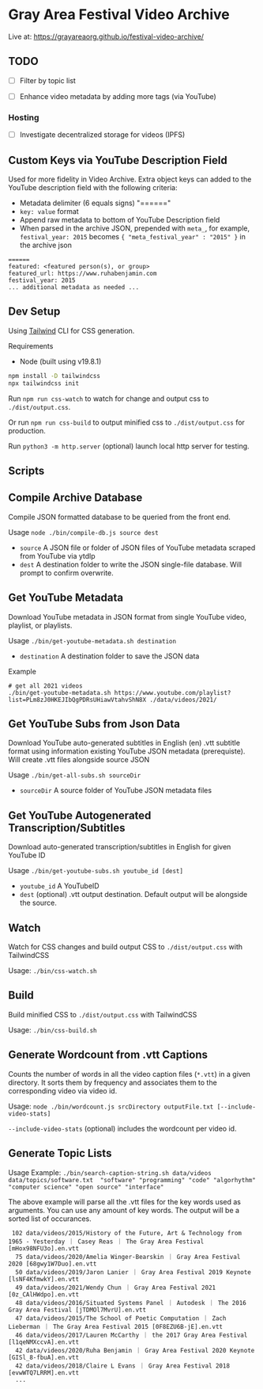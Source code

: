 # Gray Area Festival Video Archive

Live at:
https://grayareaorg.github.io/festival-video-archive/


## TODO

- [ ] Filter by topic list
- [ ] Enhance video metadata by adding more tags (via YouTube)


### Hosting

- [ ] Investigate decentralized storage for videos (IPFS)


## Custom Keys via YouTube Description Field

Used for more fidelity in Video Archive. Extra object keys can added to the YouTube description field with the following criteria:

- Metadata delimiter (6 equals signs) "======"
- `key: value` format
- Append raw metadata to bottom of YouTube Description field
- When parsed in the archive JSON, prepended with `meta_`, for example, `festival_year: 2015` becomes `{ "meta_festival_year" : "2015" }` in the archive json

```
======
featured: <featured person(s), or group>
featured_url: https://www.ruhabenjamin.com
festival_year: 2015
... additional metadata as needed ...
```


## Dev Setup

Using [Tailwind](https://tailwindcss.com/) CLI for CSS generation.

Requirements

  - Node (built using v19.8.1)

```bash
npm install -D tailwindcss
npx tailwindcss init
```

Run `npm run css-watch` to watch for change and output css to `./dist/output.css`.

Or run `npm run css-build` to output minified css to `./dist/output.css` for production.

Run `python3 -m http.server` (optional) launch local http server for testing.

## Scripts


## Compile Archive Database

Compile JSON formatted database to be queried from the front end.

Usage `node ./bin/compile-db.js source dest`

- `source` A JSON file or folder of JSON files of YouTube metadata scraped from YouTube via ytdlp
- `dest` A destination folder to write the JSON single-file database. Will prompt to confirm overwrite.


## Get YouTube Metadata

Download YouTube metadata in JSON format from single YouTube video, playlist, or playlists.

Usage `./bin/get-youtube-metadata.sh destination`

- `destination` A destination folder to save the JSON data

Example

```
# get all 2021 videos
./bin/get-youtube-metadata.sh https://www.youtube.com/playlist?list=PLm8zJ0HKEJIbQgPDRsUHiawVtahvShN8X ./data/videos/2021/
```

## Get YouTube Subs from Json Data

Download YouTube auto-generated subtitles in English (en) .vtt subtitle format using information existing YouTube JSON metadata (prerequiste). Will create .vtt files alongside source JSON

Usage `./bin/get-all-subs.sh sourceDir`

- `sourceDir` A source folder of YouTube JSON metadata files


## Get YouTube Autogenerated Transcription/Subtitles

Download auto-generated transcription/subtitles in English for given YouTube ID

Usage `./bin/get-youtube-subs.sh youtube_id [dest]`

- `youtube_id` A YouTubeID
- `dest` (optional) .vtt output destination. Default output will be alongside the source.


## Watch

Watch for CSS changes and build output CSS to `./dist/output.css` with TailwindCSS

Usage: `./bin/css-watch.sh`


## Build

Build minified CSS to `./dist/output.css` with TailwindCSS

Usage: `./bin/css-build.sh`


## Generate Wordcount from .vtt Captions

Counts the number of words in all the video caption files (`*.vtt`) in a given directory.
It sorts them by frequency and associates them to the corresponding video via video id.

Usage: `node ./bin/wordcount.js srcDirectory outputFile.txt [--include-video-stats]`

`--include-video-stats` (optional) includes the wordcount per video id.


## Generate Topic Lists

Usage Example: `./bin/search-caption-string.sh data/videos data/topics/software.txt  "software" "programming" "code" "algorhythm" "computer science" "open source" "interface"`

The above example will parse all the .vtt files for the key words used as arguments. You can use any amount of key words. The output will be a sorted list of occurances.

```
 102 data/videos/2015/History of the Future, Art & Technology from 1965 - Yesterday ｜ Casey Reas ｜ The Gray Area Festival [mHox98NFU3o].en.vtt
  75 data/videos/2020/Amelia Winger-Bearskin ｜ Gray Area Festival 2020 [68gwy1W7Duo].en.vtt
  50 data/videos/2019/Jaron Lanier ｜ Gray Area Festival 2019 Keynote [lsNF4KfmwkY].en.vtt
  49 data/videos/2021/Wendy Chun ｜ Gray Area Festival 2021 [0z_CAlHWdpo].en.vtt
  48 data/videos/2016/Situated Systems Panel ｜ Autodesk ｜ The 2016 Gray Area Festival [jTDMOl7MvrU].en.vtt
  47 data/videos/2015/The School of Poetic Computation ｜ Zach Lieberman ｜ The Gray Area Festival 2015 [0F8EZU6B-jE].en.vtt
  46 data/videos/2017/Lauren McCarthy ｜ the 2017 Gray Area Festival [l1qeNMXccvA].en.vtt
  42 data/videos/2020/Ruha Benjamin ｜ Gray Area Festival 2020 Keynote [GISl_8-fbuA].en.vtt
  42 data/videos/2018/Claire L Evans ｜ Gray Area Festival 2018 [evwWTQ7LRRM].en.vtt
  ...
```
